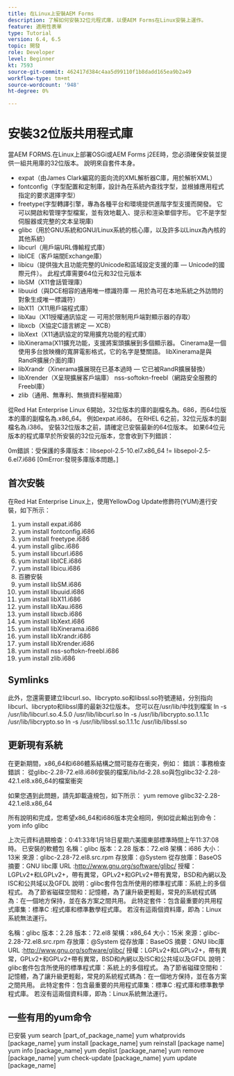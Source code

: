 ```yaml
---
title: 在Linux上安裝AEM Forms
description: 了解如何安裝32位元程式庫，以便AEM Forms在Linux安裝上運作。
feature: 適用性表單
type: Tutorial
version: 6.4, 6.5
topic: 開發
role: Developer
level: Beginner
kt: 7593
source-git-commit: 462417d384c4aa5d99110f1b8dadd165ea9b2a49
workflow-type: tm+mt
source-wordcount: '948'
ht-degree: 0%

---
```



# 安裝32位版共用程式庫

當AEM FORMS.在Linux上部署OSGi或AEM Forms j2EE時，您必須確保安裝並提供一組共用庫的32位版本。  說明來自套件本身。

* expat（由James Clark編寫的面向流的XML解析器C庫，用於解析XML）
* fontconfig（字型配置和定制庫，設計為在系統內查找字型，並根據應用程式指定的要求選擇字型）
* freetype(字型轉譯引擎，專為各種平台和環境提供進階字型支援而開發。 它可以開啟和管理字型檔案，並有效地載入、提示和渲染單個字形。 它不是字型伺服器或完整的文本呈現庫)
* glibc（用於GNU系統和GNU/Linux系統的核心庫，以及許多以Linux為內核的其他系統）
* libcurl（用戶端URL傳輸程式庫）
* libICE（客戶端間Exchange庫）
* libicu（提供強大且功能完整的Unicode和區域設定支援的庫 — Unicode的國際元件）。 此程式庫需要64位元和32位元版本
* libSM（X11會話管理庫）
* libuuid（與DCE相容的通用唯一標識符庫 — 用於為可在本地系統之外訪問的對象生成唯一標識符）
* libX11（X11用戶端程式庫）
* libXau（X11授權通訊協定 — 可用於限制用戶端對顯示器的存取）
* libxcb（X協定C語言綁定 — XCB）
* libXext（X11通訊協定的常用擴充功能的程式庫）
* libXinerama(X11擴充功能，支援將案頭擴展到多個顯示器。 Cinerama是一個使用多台放映機的寬屏電影格式，它的名字是雙關語。 libXinerama是與RandR擴展介面的庫)
* libXrandr（Xinerama擴展現在已基本過時 — 它已被RandR擴展替換）
* libXrender（X呈現擴展客戶端庫）
nss-softokn-freebl（網路安全服務的Freebl庫）
* zlib（通用、無專利、無損資料壓縮庫）

從Red Hat Enterprise Linux 6開始，32位版本的庫的副檔名為。686，而64位版本的庫的副檔名為.x86_64。 例如expat.i686。 在RHEL 6之前，32位元版本的副檔名為.i386。 安裝32位版本之前，請確定已安裝最新的64位版本。 如果64位元版本的程式庫早於所安裝的32位元版本，您會收到下列錯誤：

0m錯誤：受保護的多庫版本：libsepol-2.5-10.el7.x86_64 != libsepol-2.5-6.el7.i686 [0mError:發現多庫版本問題。]

## 首次安裝

在Red Hat Enterprise Linux上，使用YellowDog Update修飾符(YUM)進行安裝，如下所示：

1. yum install expat.i686
2. yum install fontconfig.i686
3. yum install freetype.i686
4. yum install glibc.i686
5. yum install libcurl.i686
6. yum install libICE.i686
7. yum install libicu.i686
8. 百勝安裝
9. yum install libSM.i686
10. yum install libuuid.i686
11. yum install libX11.i686
12. yum install libXau.i686
13. yum install libxcb.i686
14. yum install libXext.i686
15. yum install libXinerama.i686
16. yum install libXrandr.i686
17. yum install libXrender.i686
18. yum install nss-softokn-freebl.i686
19. yum install zlib.i686

## Symlinks

此外，您還需要建立libcurl.so、libcrypto.so和libssl.so符號連結，分別指向libcurl、libcrypto和libssl庫的最新32位版本。 您可以在/usr/lib/中找到檔案
ln -s /usr/lib/libcurl.so.4.5.0 /usr/lib/libcurl.so
ln -s /usr/lib/libcrypto.so.1.1.1c /usr/lib/libcrypto.so
ln -s /usr/lib/libssl.so.1.1.1c /usr/lib/libssl.so

## 更新現有系統

在更新期間，x86_64和i686體系結構之間可能存在衝突，例如：
錯誤：事務檢查錯誤：
從glibc-2.28-72.el8.i686安裝的檔案/lib/ld-2.28.so與包glibc32-2.28-42.1.el8.x86_64的檔案衝突

如果您遇到此問題，請先卸載違規包，如下所示：
yum remove glibc32-2.28-42.1.el8.x86_64

所有說明和完成，您希望x86_64和i686版本完全相同，例如從此輸出到命令：
yom info glibc

上次元資料過期檢查：0:41:33年1月18日星期六美國東部標準時間上午11:37:08時。
已安裝的軟體包
名稱：glibc
版本：2.28
版本：72.el8
架構：i686
大小：13米
來源：glibc-2.28-72.el8.src.rpm
存放庫：@System
從存放庫：BaseOS
摘要：GNU libc庫
URL :http://www.gnu.org/software/glibc/
授權：LGPLv2+和LGPLv2+，帶有異常，GPLv2+和GPLv2+帶有異常，BSD和內網以及ISC和公共域以及GFDL
說明：glibc套件包含所使用的標準程式庫：系統上的多個程式。 為了節省磁碟空間和：記憶體，為了讓升級更輕鬆，常見的系統程式碼為：在一個地方保持，並在各方案之間共用。 此特定套件：包含最重要的共用程式庫集：標準C :程式庫和標準數學程式庫。 若沒有這兩個資料庫，即為：Linux系統無法運行。

名稱：glibc
版本：2.28
版本：72.el8
架構：x86_64
大小：15米
來源：glibc-2.28-72.el8.src.rpm
存放庫：@System
從存放庫：BaseOS
摘要：GNU libc庫
URL :http://www.gnu.org/software/glibc/
授權：LGPLv2+和LGPLv2+，帶有異常，GPLv2+和GPLv2+帶有異常，BSD和內網以及ISC和公共域以及GFDL
說明：glibc套件包含所使用的標準程式庫：系統上的多個程式。 為了節省磁碟空間和：記憶體，為了讓升級更輕鬆，常見的系統程式碼為：在一個地方保持，並在各方案之間共用。 此特定套件：包含最重要的共用程式庫集：標準C :程式庫和標準數學程式庫。 若沒有這兩個資料庫，即為：Linux系統無法運行。

## 一些有用的yum命令

已安裝
yum search [part_of_package_name]
yum whatprovids [package_name]
yum install [package_name]
yum reinstall [package name]
yum info [package_name]
yum deplist [package_name]
yum remove [package_name]
yum check-update [package_name]
yum update [package_name]

